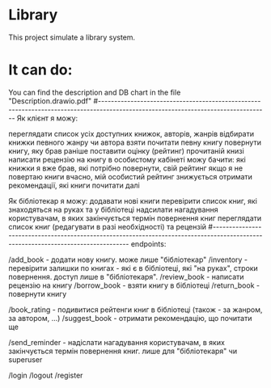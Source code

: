 # Library
This project simulate a library system.
# It can do:
You can find the description and DB chart in the file "Description.drawio.pdf"
#----------------------------------------------------------------------------------------------------------------------------------
Як клієнт я можу:

переглядати список усіх доступних книжок, авторів, жанрів
відбирати книжки певного жанру чи автора
взяти почитати певну книгу
повернути книгу, яку брав раніше
поставити оцінку (рейтинг) прочитаній книзі
написати рецензію на книгу
в особистому кабінеті можу бачити: які книжки я вже брав, які потрібно повернути, свій рейтинг
якщо я не повертаю книги вчасно, мій особистий рейтинг знижується
отримати рекомендації, які книги почитати далі

Як бібліотекар я можу:
додавати нові книги
перевірити список книг, які знаходяться на руках та у бібліотеці
надсилати нагадування користувачам, в яких закінчується термін повернення книг
переглядати список книг (редагувати в разі необхідності) та рецензій
#----------------------------------------------------------------------------------------------------------------------------------
endpoints:

/add_book - додати нову книгу. може лише "бібліотекар"
/inventory - перевірити залишки по книгах - які є в бібліотеці, які "на руках", строки повернення. доступ лише в "бібліотекаря".
/review_book - написати рецензію на книгу
/borrow_book - взяти книгу в бібліотеці
/return_book - повернути книгу

/book_rating - подивитися рейтенги книг в бібліотеці (також - за жанром, за автором, ...)
/suggest_book - отримати рекомендацію, що почитати ще

/send_reminder - надіслати нагадування користувачам, в яких закінчується термін повернення книг. лише для "бібліотекаря" чи superuser

/login
/logout
/register

